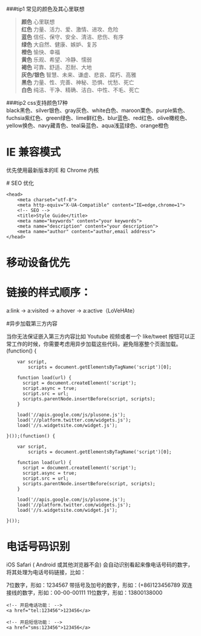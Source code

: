 ###tip1  常见的颜色及其心里联想
> **颜色**  心里联想  
> **红色**  力量、活力、爱、激情、进攻、危险    
> **蓝色**  信任、保守、安全、清洁、悲伤、有序   
> **绿色**  大自然、健康、嫉妒、复苏  
> **橙色**  愉快、幸福    
> **黄色**  乐观、希望、冷静、懦弱  
> **褐色**  可靠、舒适、忍耐、大地  
> **灰色/银色**  智慧、未来、谦虚、悲哀、腐朽、高雅  
> **黑色**  力量、性、完善、神秘、恐惧、忧愁、死亡  
> **白色**  纯洁、干净、精确、洁白、中性、不毛、死亡  

###tip2 css支持颜色17种  
black黑色、silver银色、gray灰色、white白色、maroon栗色、purple紫色、fuchsia紫红色、green绿色、lime鲜红色、blur蓝色、red红色、olive橄榄色、yellow换色、navy藏青色、teal枭蓝色、aqua浅蓝绿色、orange橙色 



<!-- 简体中文 -->
<html lang="zh-cmn-Hans">


# IE 兼容模式

优先使用最新版本的IE 和 Chrome 内核

<meta http-equiv="X-UA-Compatible" content="IE=edge,chrome=1">  
# SEO 优化

	<head>
	    <meta charset="utf-8">
	    <meta http-equiv="X-UA-Compatible" content="IE=edge,chrome=1">
	    <!-- SEO -->
	    <title>Style Guide</title>
	    <meta name="keywords" content="your keywords">
	    <meta name="description" content="your description">
	    <meta name="author" content="author,email address">
	</head>  
 
#  移动设备优先
<meta name="viewport" content="width=device-width, initial-scale=1.0">

# 链接的样式顺序：

a:link -> a:visited -> a:hover -> a:active（LoVeHAte）

#异步加载第三方内容

当你无法保证嵌入第三方内容比如 Youtube 视频或者一个 like/tweet 按钮可以正常工作的时候，你需要考虑用异步加载这些代码，避免阻塞整个页面加载。
	(function() {
	
	    var script,
	        scripts = document.getElementsByTagName('script')[0];
	
	    function load(url) {
	      script = document.createElement('script');
	      script.async = true;
	      script.src = url;
	      scripts.parentNode.insertBefore(script, scripts);
	    }
	
	    load('//apis.google.com/js/plusone.js');
	    load('//platform.twitter.com/widgets.js');
	    load('//s.widgetsite.com/widget.js');
	
	}());(function() {
	
	    var script,
	        scripts = document.getElementsByTagName('script')[0];
	
	    function load(url) {
	      script = document.createElement('script');
	      script.async = true;
	      script.src = url;
	      scripts.parentNode.insertBefore(script, scripts);
	    }
	
	    load('//apis.google.com/js/plusone.js');
	    load('//platform.twitter.com/widgets.js');
	    load('//s.widgetsite.com/widget.js');
	
	}());

# 电话号码识别

iOS Safari ( Android 或其他浏览器不会) 会自动识别看起来像电话号码的数字，将其处理为电话号码链接，比如：

7位数字，形如：1234567
带括号及加号的数字，形如：(+86)123456789
双连接线的数字，形如：00-00-00111
11位数字，形如：13800138000
	<!-- 关闭电话号码识别： -->
	<meta name="format-detection" content="telephone=no" />
	
	<!-- 开启电话功能： -->
	<a href="tel:123456">123456</a>
	
	<!-- 开启短信功能： -->
	<a href="sms:123456">123456</a>